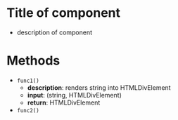# Title of component
- description of component

# Methods
- `func1()` 
    * <b>description</b>: renders string into HTMLDivElement
    * <b>input</b>: (string, HTMLDivElement)
    * <b>return</b>: HTMLDivElement
- `func2()`


